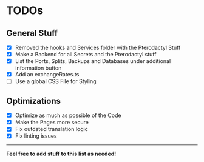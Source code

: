 # TODOs

## General Stuff

- [x] Removed the hooks and Services folder with the Pterodactyl Stuff
- [x] Make a Backend for all Secrets and the Pterodactyl stuff
- [x] List the Ports, Splits, Backups and Databases under additional information button
- [x] Add an exchangeRates.ts
- [ ] Use a global CSS File for Styling

## Optimizations

- [x] Optimize as much as possible of the Code
- [x] Make the Pages more secure
- [x] Fix outdated translation logic
- [x] Fix linting issues

---

**Feel free to add stuff to this list as needed!**
